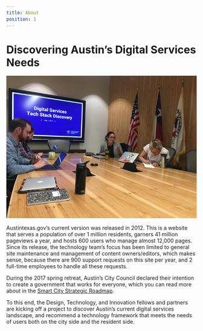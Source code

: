 ```yaml
---
title: About
position: 1
---
```


# Discovering Austin’s Digital Services Needs

![image of tech stack sprint review meeting](/uploads/techabout.jpg)

Austintexas.gov’s current version was released in 2012. This is a website that serves a population of over 1 million residents, garners 41 million pageviews a year, and hosts 600 users who manage almost 12,000 pages. Since its release, the technology team’s focus has been limited to general site maintenance and management of content owners/editors, which makes sense, because there are 900 support requests on this site per year, and 2 full-time employees to handle all these requests.

During the 2017 spring retreat, Austin’s City Council declared their intention to create a government that works for everyone, which you can read more about in the [Smart City Strategic Roadmap](http://projects.austintexas.io/smart-city-strategic-roadmap/).

To this end, the Design, Technology, and Innovation fellows and partners are kicking off a project to discover Austin’s current digital services landscape, and recommend a technology framework that meets the needs of users both on the city side and the resident side.
